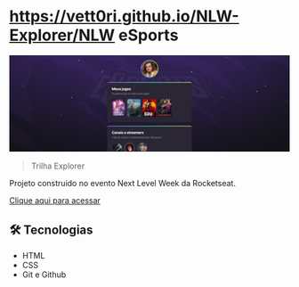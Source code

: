 # https://vett0ri.github.io/NLW-Explorer/NLW eSports

![preview](./.github/preview.png "./.github/preview.png")

>  Trilha Explorer

Projeto construido no evento  Next Level Week da Rocketseat.

[Clique aqui para acessar](httos://https://vett0ri.github.io/NLW-Explorer/)

## 🛠️ Tecnologias

- HTML
- CSS
- Git e Github
